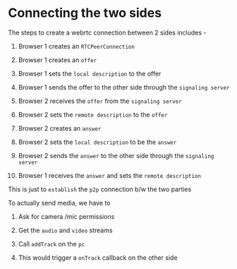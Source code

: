 # Connecting the two sides

The steps to create a webrtc connection between 2 sides includes -

1.  Browser 1 creates an `RTCPeerConnection`

2.  Browser 1 creates an `offer`

3.  Browser 1 sets the `local description` to the offer

4.  Browser 1 sends the offer to the other side through the `signaling server`

5.  Browser 2 receives the `offer` from the `signaling server`

6.  Browser 2 sets the `remote description` to the `offer`

7.  Browser 2 creates an `answer`

8.  Browser 2 sets the `local description` to be the `answer`

9.  Browser 2 sends the `answer` to the other side through the `signaling server`

10.  Browser 1 receives the `answer` and sets the `remote description`

This is just to `establish` the `p2p` connection b/w the two parties

To actually send media, we have to

1.  Ask for camera /mic permissions

2.  Get the `audio` and `video` streams

3.  Call `addTrack` on the `pc`

4.  This would trigger a `onTrack` callback on the other side
